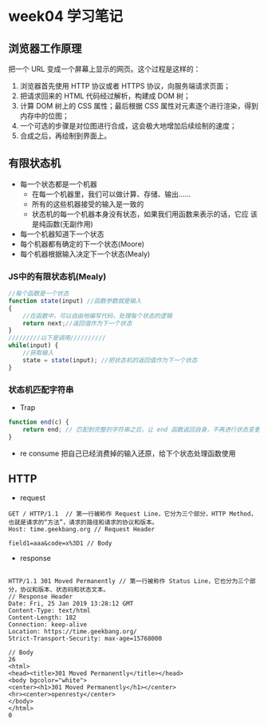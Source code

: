 # week04 学习笔记

## 浏览器工作原理

把一个 URL 变成一个屏幕上显示的网页。这个过程是这样的：
1. 浏览器首先使用 HTTP 协议或者 HTTPS 协议，向服务端请求页面；
2. 把请求回来的 HTML 代码经过解析，构建成 DOM 树；
3. 计算 DOM 树上的 CSS 属性；最后根据 CSS 属性对元素逐个进行渲染，得到内存中的位图；
4. 一个可选的步骤是对位图进行合成，这会极大地增加后续绘制的速度；
5. 合成之后，再绘制到界面上。

## 有限状态机
- 每一个状态都是一个机器
    - 在每一个机器里，我们可以做计算、存储、输出......
    - 所有的这些机器接受的输入是一致的
    - 状态机的每一个机器本身没有状态，如果我们用函数来表示的话，它应
该是纯函数(无副作用)
- 每一个机器知道下一个状态
- 每个机器都有确定的下一个状态(Moore)
- 每个机器根据输入决定下一个状态(Mealy)

###  JS中的有限状态机(Mealy)
```Javascript
//每个函数是一个状态
function state(input) //函数参数就是输入
{
    //在函数中，可以自由地编写代码，处理每个状态的逻辑
    return next;//返回值作为下一个状态 
}
/////////以下是调用////////// 
while(input) {
    //获取输入
    state = state(input); //把状态机的返回值作为下一个状态 
}
```

### 状态机匹配字符串
- Trap

```Javascript
function end(c) {
	return end; // 匹配到完整的字符串之后，让 end 函数返回自身，不再进行状态变更
}
```

- re consume 
把自己已经消费掉的输入还原，给下个状态处理函数使用

## HTTP

- request

```
GET / HTTP/1.1  // 第一行被称作 Request Line，它分为三个部分，HTTP Method，也就是请求的“方法”，请求的路径和请求的协议和版本。
Host: time.geekbang.org // Request Header

field1=aaa&code=x%3D1 // Body
```

- response

```

HTTP/1.1 301 Moved Permanently // 第一行被称作 Status Line，它也分为三个部分，协议和版本、状态码和状态文本。
// Response Header
Date: Fri, 25 Jan 2019 13:28:12 GMT
Content-Type: text/html
Content-Length: 182
Connection: keep-alive
Location: https://time.geekbang.org/
Strict-Transport-Security: max-age=15768000

// Body
26
<html>
<head><title>301 Moved Permanently</title></head>
<body bgcolor="white">
<center><h1>301 Moved Permanently</h1></center>
<hr><center>openresty</center>
</body>
</html>
0
```